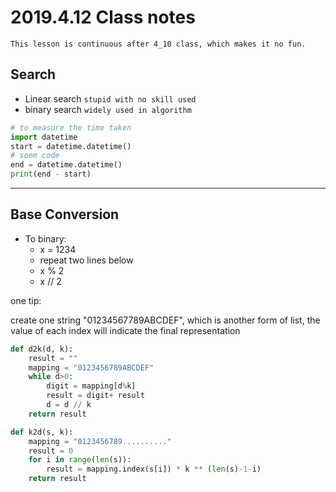 2019.4.12 Class notes
======

`This lesson is continuous after 4_10 class, which makes it no fun.`

Search
------

* Linear search `stupid with no skill used`
* binary search `widely used in algorithm`

```python
# to measure the time taken
import datetime
start = datetime.datetime()
# soem code
end = datetime.datetime()
print(end - start)
```

***

Base Conversion
------

* To binary:
  * x = 1234
  * repeat two lines below
  * x % 2
  * x // 2

one tip:

create one string "01234567789ABCDEF", which is another form of list, the value of each index will indicate the final representation

```python
def d2k(d, k):
    result = ""
    mapping = "0123456789ABCDEF"
    while d>0:
        digit = mapping[d%k]
        result = digit+ result
        d = d // k
    return result

def k2d(s, k):
    mapping = "0123456789.........."
    result = 0
    for i in range(len(s)):
        result = mapping.index(s[i]) * k ** (len(s)-1-i)
    return result
```